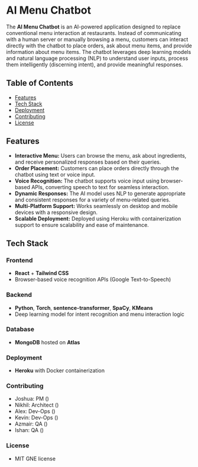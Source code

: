 # AI Menu Chatbot

The **AI Menu Chatbot** is an AI-powered application designed to replace conventional menu interaction at restaurants. Instead of communicating with a human server or manually browsing a menu, customers can interact directly with the chatbot to place orders, ask about menu items, and provide information about menu items. The chatbot leverages deep learning models and natural language processing (NLP) to understand user inputs, process them intelligently (discerning intent), and provide meaningful responses.

## Table of Contents
- [Features](#features)
- [Tech Stack](#tech-stack) 
- [Deployment](#deployment)
- [Contributing](#contributing)
- [License](#license)

## Features

- **Interactive Menu:** Users can browse the menu, ask about ingredients, and receive personalized responses based on their queries.
- **Order Placement:** Customers can place orders directly through the chatbot using text or voice input.
- **Voice Recognition:** The chatbot supports voice input using browser-based APIs, converting speech to text for seamless interaction.
- **Dynamic Responses:** The AI model uses NLP to generate appropriate and consistent responses for a variety of menu-related queries.
- **Multi-Platform Support:** Works seamlessly on desktop and mobile devices with a responsive design.
- **Scalable Deployment:** Deployed using Heroku with containerization support to ensure scalability and ease of maintenance.

## Tech Stack
  ### Frontend
  - **React** + **Tailwind CSS**
  - Browser-based voice recognition APIs (Google Text-to-Speech)
  
  ### Backend
  - **Python**, **Torch**, **sentence-transformer**, **SpaCy**, **KMeans**
  - Deep learning model for intent recognition and menu interaction logic

### Database
- **MongoDB** hosted on **Atlas**

### Deployment
- **Heroku** with Docker containerization

### Contributing
- Joshua: PM ()
- Nikhil: Architect ()
- Alex: Dev-Ops ()
- Kevin: Dev-Ops ()
- Azmair: QA ()
- Ishan: QA ()

### License
- MIT GNE license
